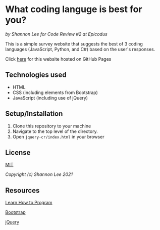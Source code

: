 # What coding languge is best for you?
_by Shannon Lee for Code Review #2 at Epicodus_

This is a simple survey website that suggests the best of 3 coding languages (JavaScript, Python, and C#) based on the user's responses. 

Click [here](https://shanole.github.io/jquery-cr/) for this website hosted on GitHub Pages

## Technologies used
* HTML
* CSS (including elements from Bootstrap)
* JavaScript (including use of jQuery)

## Setup/Installation
1. Clone this repository to your machine
2. Navigate to the top level of the directory.
3. Open `jquery-cr/index.html` in your browser

## License
[MIT](https://opensource.org/licenses/MIT)

_Copyright (c) Shannon Lee 2021_

## Resources
[Learn How to Program](https://www.learnhowtoprogram.com/introduction-to-programming-part-time-c-and-react-track)

[Bootstrap](https://getbootstrap.com/)

[jQuery](https://api.jquery.com/)



